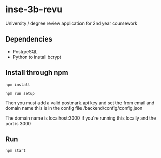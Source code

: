 # inse-3b-revu
University / degree review application for 2nd year coursework


## Dependencies
* PostgreSQL
* Python to install bcrypt


## Install through npm
`npm install`

`npm run setup`



Then you must add a valid postmark api key and set the from email and domain name this is in the config file /backend/config/config.json

The domain name is localhost:3000 if you're running this locally and the port is 3000

## Run
`npm start`
